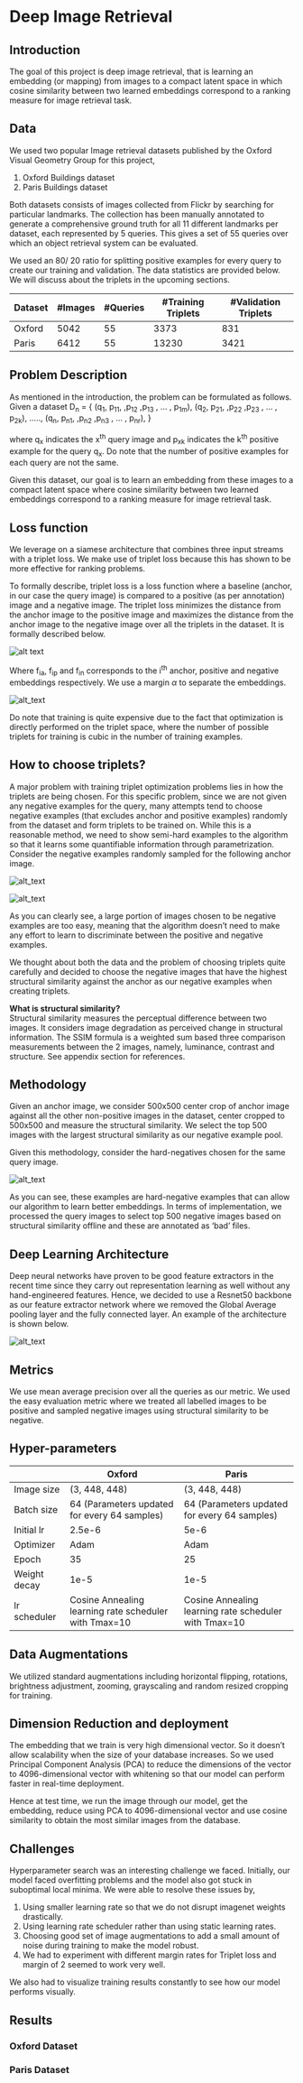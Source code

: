 # Deep Image Retrieval

## Introduction
The goal of this project is deep image retrieval, that is learning an embedding (or mapping) from images to a compact latent space in which cosine similarity between two learned embeddings correspond to a ranking measure for image retrieval task.

## Data

We used two popular Image retrieval datasets published by the Oxford Visual Geometry Group for this project,
1.  Oxford Buildings dataset
2.  Paris Buildings dataset

Both datasets consists of images collected from Flickr by searching for particular landmarks. The collection has been manually annotated to generate a comprehensive ground truth for all 11 different landmarks per dataset, each represented by 5 queries. This gives a set of 55 queries over which an object retrieval system can be evaluated.

We used an 80/ 20 ratio for splitting positive examples for every query to create our training and validation. The data statistics are provided below. We will discuss about the triplets in the upcoming sections.

| Dataset | #Images | #Queries | #Training Triplets | #Validation Triplets |
|---------|---------|----------|--------------------|----------------------|
| Oxford  | 5042    | 55       | 3373               | 831                  |
| Paris   | 6412    | 55       | 13230              | 3421                 |

## Problem Description
As mentioned in the introduction, the problem can be formulated as follows. 
Given a dataset D<sub>n</sub> = {
(q<sub>1</sub>, p<sub>11</sub>, ,p<sub>12</sub> ,p<sub>13</sub> , … , p<sub>1m</sub>),
(q<sub>2</sub>, p<sub>21</sub>, ,p<sub>22</sub> ,p<sub>23</sub> , … , p<sub>2k</sub>),
.....,
(q<sub>n</sub>, p<sub>n1</sub>, ,p<sub>n2</sub> ,p<sub>n3</sub> , … , p<sub>nr</sub>),
}

where q<sub>x</sub> indicates the x<sup>th</sup> query image and p<sub>xk</sub> indicates the k<sup>th</sup> positive example for the query q<sub>x</sub>. Do note that the number of positive examples for each query are not the same.

Given this dataset, our goal is to learn an embedding from these images to a compact latent space where cosine similarity between two learned embeddings correspond to a ranking measure for image retrieval task.

## Loss function
We leverage on a siamese architecture that combines three input streams with a triplet loss. We make use of triplet loss because this has shown to be more effective for ranking problems. 

To formally describe, triplet loss is a loss function where a baseline (anchor, in our case the query image) is compared to a positive (as per annotation) image and a negative image. The triplet loss minimizes the distance from the anchor image to the positive image and maximizes the distance from the anchor image to the negative image over all the triplets in the dataset.  It is formally described below.

![alt text](https://github.com/keshik6/deep-image-retrieval/blob/master/readme_pics/triplet_loss.png)

Where f<sub>ia</sub>, f<sub>ip</sub> and f<sub>in</sub> corresponds to the i<sup>th</sup> anchor, positive and negative embeddings respectively. We use a margin $\alpha$ to separate the embeddings.

![alt_text](https://github.com/keshik6/deep-image-retrieval/blob/master/readme_pics/triplet_learning.png)

Do note that training is quite expensive due to the fact that optimization is directly performed on the triplet space, where the number of possible triplets for training is cubic in the number of training examples.

## How to choose triplets?
A major problem with training triplet optimization problems lies in how the triplets are being chosen. For this specific problem, since we are not given any negative examples for the query, many attempts tend to choose negative examples (that excludes anchor and positive examples) randomly from the dataset and form triplets to be trained on. While this is a reasonable method, we need to show semi-hard examples to the algorithm so that it learns some quantifiable information through parametrization.
Consider the negative examples randomly sampled for the following anchor image.

![alt_text](https://github.com/keshik6/deep-image-retrieval/blob/master/readme_pics/all_souls_000051.jpg)

![alt_text](https://github.com/keshik6/deep-image-retrieval/blob/master/readme_pics/neg_ex1.jpg)

As you can clearly see, a large portion of images chosen to be negative examples are too easy, meaning that the algorithm doesn’t need to make any effort to learn to discriminate between the positive and negative examples.

We thought about both the data and the problem of choosing triplets quite carefully and decided to choose the negative images that have the highest structural similarity against the anchor as our negative examples when creating triplets.

**What is structural similarity?**  
Structural similarity measures the perceptual difference between two images. It considers image degradation as perceived change in structural information. The SSIM formula is a weighted sum based three comparison measurements between the 2 images, namely, luminance, contrast and structure. See appendix section for references.

## Methodology
Given an anchor image, we consider 500x500 center crop of anchor image against all the other non-positive images in the dataset, center cropped to 500x500 and measure the structural similarity. We select the top 500 images with the largest structural similarity as our negative example pool. 

Given this methodology, consider the hard-negatives chosen for the same query image.

![alt_text](https://github.com/keshik6/deep-image-retrieval/blob/master/readme_pics/neg_ssim_ex1.jpg)

As you can see, these examples are hard-negative examples that can allow our algorithm to learn better embeddings. In terms of implementation, we processed the query images to select top 500 negative images based on structural similarity offline and these are annotated as ‘bad’ files.

## Deep Learning Architecture
Deep neural networks have proven to be good feature extractors in the recent time since they carry out representation learning as well without any hand-engineered features. Hence, we decided to use a Resnet50 backbone as our feature extractor network where we removed the Global Average pooling layer and the fully connected layer. An example of the architecture is shown below.

![alt_text](https://github.com/keshik6/deep-image-retrieval/blob/master/readme_pics/triplet_network.png)

## Metrics
We use mean average precision over all the queries as our metric. We used the easy evaluation metric where we treated all labelled images to be positive and sampled negative images using structural similarity to be negative.

## Hyper-parameters
|              | Oxford                                                | Paris                                                 |
|--------------|-------------------------------------------------------|-------------------------------------------------------|
| Image size   | (3, 448, 448)                                         | (3, 448, 448)                                         |
| Batch size   | 64 (Parameters updated for every 64 samples)          | 64 (Parameters updated for every 64 samples)          |
| Initial lr   | 2.5e-6                                                | 5e-6                                                  |
| Optimizer    | Adam                                                  | Adam                                                  |
| Epoch        | 35                                                    | 25                                                    |
| Weight decay | 1e-5                                                  | 1e-5                                                  |
| lr scheduler | Cosine Annealing learning rate scheduler with Tmax=10 | Cosine Annealing learning rate scheduler with Tmax=10 |

## Data Augmentations 
We utilized standard augmentations including horizontal flipping, rotations, brightness adjustment, zooming, grayscaling and random resized cropping for training.

## Dimension Reduction and deployment
The embedding that we train is very high dimensional vector. So it doesn’t allow scalability when the size of your database increases. So we used Principal Component Analysis (PCA) to reduce the dimensions of the vector to 4096-dimensional vector with whitening so that our model can perform faster in real-time deployment.

Hence at test time, we run the image through our model, get the embedding, reduce using PCA to 4096-dimensional vector and use cosine similarity to obtain the most similar images from the database. 

## Challenges
Hyperparameter search was an interesting challenge we faced. Initially, our model faced overfitting problems and the model also got stuck in suboptimal local minima. We were able to resolve these issues by,
1. Using smaller learning rate so that we do not disrupt imagenet weights drastically.
2. Using learning rate scheduler rather than using static learning rates.
3. Choosing good set of image augmentations to add a small amount of noise during training to make the model robust.
4. We had to experiment with different margin rates for Triplet loss and margin of 2 seemed to work very well.

We also had to visualize training results constantly to see how our model performs visually. 

## Results
### Oxford Dataset


### Paris Dataset

